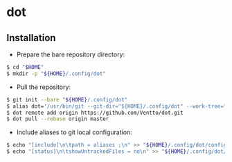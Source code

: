 dot
===

## Installation

* Prepare the bare repository directory:

```bash
$ cd "$HOME"
$ mkdir -p "${HOME}/.config/dot"
```

* Pull the repository:

```bash
$ git init --bare "${HOME}/.config/dot"
$ alias dot='/usr/bin/git --git-dir="${HOME}/.config/dot" --work-tree="${HOME}"'
$ dot remote add origin https://github.com/Ventto/dot.git
$ dot pull --rebase origin master
```

* Include aliases to git local configuration:

```bash
$ echo "[include]\n\tpath = aliases ;\n" >> "${HOME}/.config/dot/config"
$ echo "[status]\n\tshowUntrackedFiles = no\n" >> "${HOME}/.config/dot/config"
```
